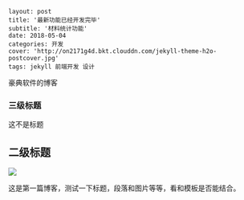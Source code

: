 ```
layout: post
title: '最新功能已经开发完毕'
subtitle: '材料统计功能'
date: 2018-05-04
categories: 开发
cover: 'http://on2171g4d.bkt.clouddn.com/jekyll-theme-h2o-postcover.jpg'
tags: jekyll 前端开发 设计
```

豪典软件的博客



### 三级标题

这不是标题



## 二级标题

![](C:\Users\GanQuan\Pictures\raven.png)



这是第一篇博客，测试一下标题，段落和图片等等，看和模板是否能结合。